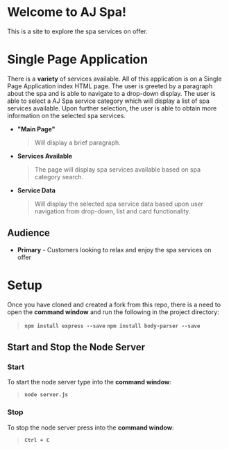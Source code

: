 # Welcome to AJ Spa!

This is a site to explore the spa services on offer.


# Single Page Application

There is a **variety** of services available. All of this application is on a Single Page Application index HTML page. The user is greeted by a paragraph about the spa and is able to navigate to a drop-down display. The user is able to select a AJ Spa service category which will display a list of spa services available. Upon further selection, the user is able to obtain more information on the selected spa services.

- **"Main Page"**
	> Will display a brief paragraph.

- **Services Available**
	> The page will display spa services available based on spa category search.
	
- **Service Data** 
	> Will display the selected spa service data based upon user navigation from drop-down, list and card functionality.

## Audience

- **Primary** - Customers looking to relax and enjoy the spa services on offer

# Setup

Once you have cloned and created a fork from this repo, there is a need to open the **command window** and run the following in the project directory: 

> **`npm install express --save`**
> **`npm install body-parser --save`**

## Start and Stop the Node Server

### Start
To start the node server type into the **command window**:

> **`node server.js`**

### Stop
To stop the node server press into the **command window**:

> **`Ctrl + C`**
